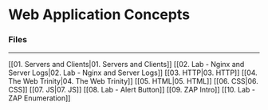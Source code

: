 # Web Application Concepts

### Files
---
[[01. Servers and Clients|01. Servers and Clients]]
[[02. Lab - Nginx and Server Logs|02. Lab - Nginx and Server Logs]]
[[03. HTTP|03. HTTP]]
[[04. The Web Trinity|04. The Web Trinity]]
[[05. HTML|05. HTML]]
[[06. CSS|06. CSS]]
[[07. JS|07. JS]]
[[08. Lab - Alert Button]]
[[09. ZAP Intro]]
[[10. Lab - ZAP Enumeration]]
